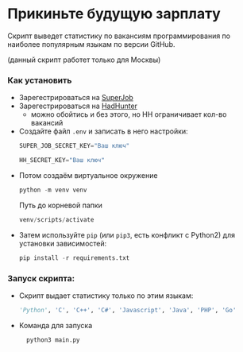 # Прикиньте будущую зарплату

Скрипт выведет статистику по вакансиям программирования по наиболее популярным языкам по версии GitHub.

(данный скрипт работет только для Москвы)

### Как установить

- Зарегестрироваться на [SuperJob](https://api.superjob.ru/)
- Зарегестрироваться на [HadHunter](https://dev.hh.ru/admin/)
    - можно обойтись и без этого, но HH ограничивает кол-во вакансий
- Создайте файл `.env` и записать в него настройки:
    ```python
    SUPER_JOB_SECRET_KEY="Ваш ключ"
    ```
    ```python
    HH_SECRET_KEY="Ваш ключ"
    ```
- Потом создаём виртуальное окружение
    ```python
    python -m venv venv
    ```
    Путь до корневой папки 
    ```python 
    venv/scripts/activate
    ```
- Затем используйте `pip` (или `pip3`, есть конфликт с Python2) для установки зависимостей:
    ```python
    pip install -r requirements.txt
    ```

### Запуск скрипта:

- Скрипт выдает статистику только по этим языкам:
    ```python
    'Python', 'C', 'C++', 'C#', 'Javascript', 'Java', 'PHP', 'Go'
    ```
- Команда для запуска
    ```python
      python3 main.py
    ```

